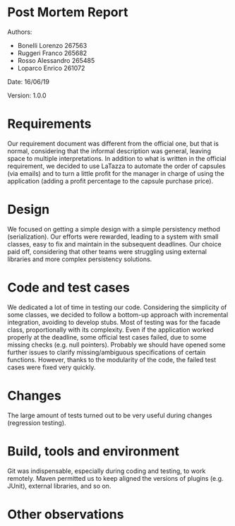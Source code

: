 # Post Mortem Report

Authors:
* Bonelli Lorenzo 267563  
* Ruggeri Franco 265682  
* Rosso Alessandro 265485  
* Loparco Enrico 261072  

Date: 16/06/19

Version: 1.0.0

# Requirements

Our requirement document was different from the official one, but that is normal, considering that the informal description was general, leaving space to multiple interpretations.
In addition to what is written in the official requirement, we decided to use LaTazza to automate the order of capsules (via emails) and to turn a little profit for the manager in charge of using the application (adding a profit percentage to the capsule purchase price).

# Design

We focused on getting a simple design with a simple persistency method (serialization). Our efforts were rewarded, leading to a system with small classes, easy to fix and maintain in the subsequent deadlines.
Our choice paid off, considering that other teams were struggling using external libraries and more complex persistency solutions.

# Code and test cases

We dedicated a lot of time in testing our code. Considering the simplicity of some classes, we decided to follow a bottom-up approach with incremental integration, avoiding to develop stubs. Most of testing was for the facade class, proportionally with its complexity.
Even if the application worked properly at the deadline, some official test cases failed, due to some missing checks (e.g. null pointers). Probably we should have opened some further issues to clarify missing/ambiguous specifications of certain functions.
However, thanks to the modularity of the code, the failed test cases were fixed very quickly.

# Changes

The large amount of tests turned out to be very useful during changes (regression testing).

# Build, tools and environment

Git was indispensable, especially during coding and testing, to work remotely.
Maven permitted us to keep aligned the versions of plugins (e.g. JUnit), external libraries, and so on.

# Other observations
